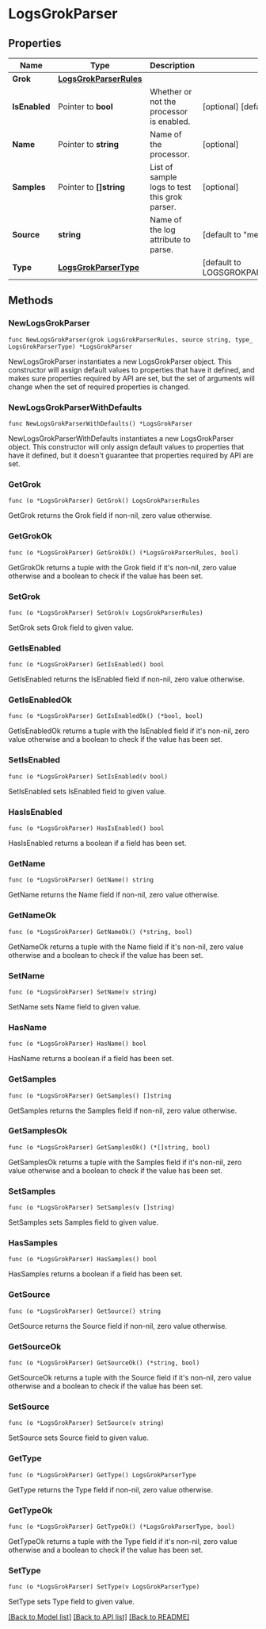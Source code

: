 # LogsGrokParser

## Properties

Name | Type | Description | Notes
---- | ---- | ----------- | ------
**Grok** | [**LogsGrokParserRules**](LogsGrokParserRules.md) |  | 
**IsEnabled** | Pointer to **bool** | Whether or not the processor is enabled. | [optional] [default to false]
**Name** | Pointer to **string** | Name of the processor. | [optional] 
**Samples** | Pointer to **[]string** | List of sample logs to test this grok parser. | [optional] 
**Source** | **string** | Name of the log attribute to parse. | [default to "message"]
**Type** | [**LogsGrokParserType**](LogsGrokParserType.md) |  | [default to LOGSGROKPARSERTYPE_GROK_PARSER]

## Methods

### NewLogsGrokParser

`func NewLogsGrokParser(grok LogsGrokParserRules, source string, type_ LogsGrokParserType) *LogsGrokParser`

NewLogsGrokParser instantiates a new LogsGrokParser object.
This constructor will assign default values to properties that have it defined,
and makes sure properties required by API are set, but the set of arguments
will change when the set of required properties is changed.

### NewLogsGrokParserWithDefaults

`func NewLogsGrokParserWithDefaults() *LogsGrokParser`

NewLogsGrokParserWithDefaults instantiates a new LogsGrokParser object.
This constructor will only assign default values to properties that have it defined,
but it doesn't guarantee that properties required by API are set.

### GetGrok

`func (o *LogsGrokParser) GetGrok() LogsGrokParserRules`

GetGrok returns the Grok field if non-nil, zero value otherwise.

### GetGrokOk

`func (o *LogsGrokParser) GetGrokOk() (*LogsGrokParserRules, bool)`

GetGrokOk returns a tuple with the Grok field if it's non-nil, zero value otherwise
and a boolean to check if the value has been set.

### SetGrok

`func (o *LogsGrokParser) SetGrok(v LogsGrokParserRules)`

SetGrok sets Grok field to given value.


### GetIsEnabled

`func (o *LogsGrokParser) GetIsEnabled() bool`

GetIsEnabled returns the IsEnabled field if non-nil, zero value otherwise.

### GetIsEnabledOk

`func (o *LogsGrokParser) GetIsEnabledOk() (*bool, bool)`

GetIsEnabledOk returns a tuple with the IsEnabled field if it's non-nil, zero value otherwise
and a boolean to check if the value has been set.

### SetIsEnabled

`func (o *LogsGrokParser) SetIsEnabled(v bool)`

SetIsEnabled sets IsEnabled field to given value.

### HasIsEnabled

`func (o *LogsGrokParser) HasIsEnabled() bool`

HasIsEnabled returns a boolean if a field has been set.

### GetName

`func (o *LogsGrokParser) GetName() string`

GetName returns the Name field if non-nil, zero value otherwise.

### GetNameOk

`func (o *LogsGrokParser) GetNameOk() (*string, bool)`

GetNameOk returns a tuple with the Name field if it's non-nil, zero value otherwise
and a boolean to check if the value has been set.

### SetName

`func (o *LogsGrokParser) SetName(v string)`

SetName sets Name field to given value.

### HasName

`func (o *LogsGrokParser) HasName() bool`

HasName returns a boolean if a field has been set.

### GetSamples

`func (o *LogsGrokParser) GetSamples() []string`

GetSamples returns the Samples field if non-nil, zero value otherwise.

### GetSamplesOk

`func (o *LogsGrokParser) GetSamplesOk() (*[]string, bool)`

GetSamplesOk returns a tuple with the Samples field if it's non-nil, zero value otherwise
and a boolean to check if the value has been set.

### SetSamples

`func (o *LogsGrokParser) SetSamples(v []string)`

SetSamples sets Samples field to given value.

### HasSamples

`func (o *LogsGrokParser) HasSamples() bool`

HasSamples returns a boolean if a field has been set.

### GetSource

`func (o *LogsGrokParser) GetSource() string`

GetSource returns the Source field if non-nil, zero value otherwise.

### GetSourceOk

`func (o *LogsGrokParser) GetSourceOk() (*string, bool)`

GetSourceOk returns a tuple with the Source field if it's non-nil, zero value otherwise
and a boolean to check if the value has been set.

### SetSource

`func (o *LogsGrokParser) SetSource(v string)`

SetSource sets Source field to given value.


### GetType

`func (o *LogsGrokParser) GetType() LogsGrokParserType`

GetType returns the Type field if non-nil, zero value otherwise.

### GetTypeOk

`func (o *LogsGrokParser) GetTypeOk() (*LogsGrokParserType, bool)`

GetTypeOk returns a tuple with the Type field if it's non-nil, zero value otherwise
and a boolean to check if the value has been set.

### SetType

`func (o *LogsGrokParser) SetType(v LogsGrokParserType)`

SetType sets Type field to given value.



[[Back to Model list]](../README.md#documentation-for-models) [[Back to API list]](../README.md#documentation-for-api-endpoints) [[Back to README]](../README.md)


